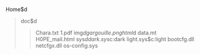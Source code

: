 Home$d
>doc$d
>>Chara.txt
>>1.pdf
>img$d
>>gargouille.png
>html$d
>>data.mt
>>H0PE_mail.html
>sys$d
>>dark.sys$c:dark
>>light.sys$c:light
>>bootcfg.dll
>>netcfgx.dll
>>os-config.sys